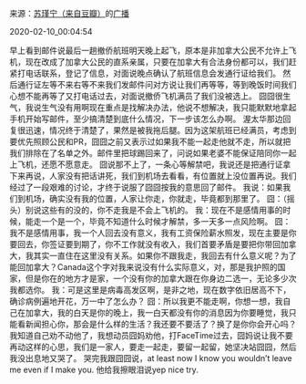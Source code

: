 来源：[苏瑾宁（来自豆瓣）](https://www.douban.com/people/bamboo0602/)的[广播](https://www.douban.com/people/bamboo0602/status/2801144941/)


2020-02-10_00:04:54


早上看到邮件说最后一趟撤侨航班明天晚上起飞，原本是非加拿大公民不允许上飞机，现在改成了加拿大公民的直系亲属，只要在加拿大有合法身份都可以，我们赶紧打电话联系，登记了信息，对面说晚点确认了航班信息会发通行证给我们。
然后通行证左等不来右等不来我们发邮件问对方说让我们再等等，等到晚饭时间我们心想不能再等了又打电话过去，对面说撤侨飞机满员了我们没被选上。
囧囧很生气，我说生气没有用啊现在重点是找解决办法，他说不想解决，我只能默默地拿起手机开始写邮件，至少搞清楚到底什么情况，下一步该怎么办啊。
渥太华那边回复很迅速，情况终于清楚了，果然是被我拖后腿。因为这架航班已经满员，考虑到要优先照顾公民和PR，囧囧之前又表示过如果我不能一起走他就不走，所以就把我们排除在了名单之外。邮件里把球踢回来了，问说如果老婆不能保证陪同你一起上飞机，还愿不愿意走。
囧说那不上了，一条心等解禁吧，我说还是把通行证拿下来再说，人家没有把话讲死，我们到机场去看看，有位置就上没位置再说。我们经过了一段艰难的讨论，才终于说服了囧囧按我的意思回了邮件。
我说：如果我们到机场，确实没有我的位置，人家让你走，你就走，毕竟都到那里了。
囧：（摇头）别说这些有的没的，你不走我是不会上飞机的。
我：现在不是感情用事的时候，能走一个是一个，毕竟不知道什么时候才解禁，多一天多一点风险啊。
囧：我不是感情用事，我一个人回去没有意义，我有工资保险薪水照发，现在主要是你要回去，你签证要到期了，你不工作就没有收入，我们首要矛盾是要把你带回加拿大，我其实一直住在这里没有关系。如果你不跟我走，我回去有什么意义呢？为了能回加拿大？Canada这个字对我来说没有什么实际意义，对，那是我护照的国家，但是你在的地方才是家，一个没有你的加拿大跟在你身边二选一，无论多少次我都选你。
我：可是这里是病毒高发区啊，是非之地，现在数字依旧居高不下，确诊病例遍地开花，万一中了怎么办？
囧：所以我更不能走啊，你想一想，我自己在加拿大，我的白天是你的晚上，我一白天都没有你的消息因为你要睡觉，我只能看新闻担心你，那会是什么样的生活？我还要不要活了？换了是你你会开心吗？
我知道自己劝不动他了，我想动员囧妈劝他，打FaceTime过去，囧妈说让我不要再动这样的心思，我们是一家人，要走一起走，要留一起留，她坚决站囧囧，然后我没出息地又哭了。
哭完我跟囧囧说，at least now I know you wouldn’t leave me even if I make you. 
他给我擦眼泪说yep nice try.
